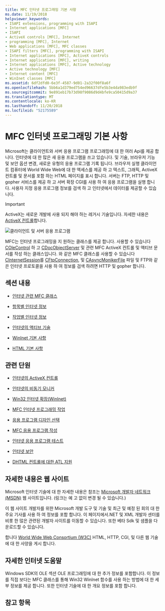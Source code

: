 ```yaml
---
title: MFC 인터넷 프로그래밍 기본 사항
ms.date: 11/19/2018
helpviewer_keywords:
- ISAPI extensions, programming with ISAPI
- Internet applications [MFC]
- ISAPI
- ActiveX controls [MFC], Internet
- programming [MFC], Internet
- Web applications [MFC], MFC classes
- ISAPI filters [MFC], programming with ISAPI
- Internet applications [MFC], ActiveX controls
- Internet applications [MFC], writing
- Internet applications [MFC], Active technology
- Active technology [MFC]
- Internet content [MFC]
- WinInet classes [MFC]
ms.assetid: 6df2dfd0-6e3f-4587-9d01-2a32f00f8a6f
ms.openlocfilehash: 5bb6a1d379ed754ed96637dfe5b3e4da983edb9f
ms.sourcegitcommit: 9e891eb17b73d98f9086d9d4bfe9ca50415d9a37
ms.translationtype: MT
ms.contentlocale: ko-KR
ms.lasthandoff: 11/20/2018
ms.locfileid: "52175589"
---
```

# <a name="mfc-internet-programming-basics"></a>MFC 인터넷 프로그래밍 기본 사항

Microsoft는 클라이언트와 서버 응용 프로그램 프로그래밍에 대 한 여러 Api를 제공 합니다. 인터넷에 대 한 많은 새 응용 프로그램을 쓰고 있습니다. 및 기술, 브라우저 기능 및 보안 옵션 변경, 새로운 유형의 응용 프로그램 기록 됩니다. 브라우저 실행 클라이언트 컴퓨터에 World Wide Web에 대 한 액세스를 제공 하 고 텍스트, 그래픽, ActiveX 컨트롤 및 문서를 포함 하는 HTML 페이지를 표시 합니다. 서버는 FTP, HTTP 및 gopher 서비스를 제공 하 고 서버 확장 CGI를 사용 하 여 응용 프로그램을 실행 합니다. 사용자 지정 응용 프로그램 정보를 검색 하 고 인터넷에서 데이터를 제공할 수 있습니다.

>[!IMPORTANT]
> ActiveX는 새로운 개발에 사용 되지 해야 하는 레거시 기술입니다. 자세한 내용은 [ActiveX 컨트롤](activex-controls.md)합니다.

![클라이언트 및 서버 응용 프로그램](../mfc/media/vc38bq1.gif "클라이언트 및 서버 응용 프로그램")

MFC는 인터넷 프로그래밍을 지 원하는 클래스를 제공 합니다. 사용할 수 있습니다 [COleControl](../mfc/reference/colecontrol-class.md) 하 고 [CDocObjectServer](../mfc/reference/cdocobjectserver-class.md) 및 관련 MFC ActiveX 컨트롤 및 액티브 문서를 작성 하는 클래스입니다. 와 같은 MFC 클래스를 사용할 수 있습니다 [CInternetSession](../mfc/reference/cinternetsession-class.md)를 [CFtpConnection](../mfc/reference/cftpconnection-class.md), 및 [CAsyncMonikerFile](../mfc/reference/casyncmonikerfile-class.md) 파일 및 FTP와 같은 인터넷 프로토콜을 사용 하 여 정보를 검색 하려면 HTTP 및 gopher 합니다.

## <a name="in-this-section"></a>섹션 내용

- [인터넷 관련 MFC 클래스](../mfc/internet-related-mfc-classes.md)

- [항목별 인터넷 정보](../mfc/internet-information-by-topic.md)

- [작업별 인터넷 정보](../mfc/internet-information-by-task.md)

- [인터넷의 액티브 기술](../mfc/active-technology-on-the-internet.md)

- [WinInet 기본 사항](../mfc/wininet-basics.md)

- [HTML 기본 사항](../mfc/html-basics.md)

## <a name="related-sections"></a>관련 단원

- [인터넷의 ActiveX 컨트롤](../mfc/activex-controls-on-the-internet.md)

- [인터넷의 비동기 모니커](../mfc/asynchronous-monikers-on-the-internet.md)

- [Win32 인터넷 확장(WinInet)](../mfc/win32-internet-extensions-wininet.md)

- [MFC 인터넷 프로그래밍 작업](../mfc/mfc-internet-programming-tasks.md)

- [응용 프로그램 디자인 선택](../mfc/application-design-choices.md)

- [MFC 응용 프로그램 작성](../mfc/writing-mfc-applications.md)

- [인터넷 응용 프로그램 테스트](../mfc/testing-internet-applications.md)

- [인터넷 보안](../mfc/internet-security-cpp.md)

- [DHTML 컨트롤에 대한 ATL 지원](../atl/atl-support-for-dhtml-controls.md)

##  <a name="_core_web_sites_for_more_information"></a> 자세한 내용은 웹 사이트

Microsoft 인터넷 기술에 대 한 자세한 내용은 참조는 [Microsoft 개발자 네트워크 (MSDN)](http://go.microsoft.com/fwlink/p/?linkid=56322) 웹 사이트입니다. (링크는 예 고 없이 변경 될 수 있습니다.)

이 웹 사이트 개발자를 위한 Microsoft 개발 도구 및 기술 및 최근 및 예정 된 회의 대 한 주요 기사를 사용 하 여 정보를 포함 합니다. 이 페이지에서.NET 및 XML 개발자 센터를 비롯 한 많은 관련된 개발자 사이트를 이동할 수 있습니다. 또한 베타 Sdk 및 샘플을 다운로드할 수 있습니다.

합니다 [World Wide Web Consortium (W3C)](http://go.microsoft.com/fwlink/p/?linkid=37125) HTML, HTTP, CGI, 및 다른 웹 기술에 대 한 사양을 게시 합니다.

##  <a name="_core_more_internet_help"></a> 자세한 인터넷 도움말

Windows SDK의 OLE 섹션 OLE 프로그래밍에 대 한 추가 정보를 포함합니다. 이 정보를 직접 보다는 MFC 클래스를 통해 Win32 WinInet 함수를 사용 하는 방법에 대 한 세부 정보를 제공 합니다. 또한 인터넷 기술에 대 한 개요 정보를 포함 합니다.

## <a name="see-also"></a>참고 항목

